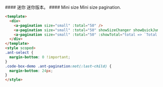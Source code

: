 
<cn>
#### 迷你
迷你版本。
</cn>

<us>
#### Mini size
Mini size pagination.
</us>

```html
<template>
  <div>
    <a-pagination size="small" :total="50" />
    <a-pagination size="small" :total="50" showSizeChanger showQuickJumper />
    <a-pagination size="small" :total="50" :showTotal="total => `Total ${total} items`" />
  </div>
</template>
<style scoped>
.ant-select {
  margin-bottom: 0 !important;
}
.code-box-demo .ant-pagination:not(:last-child) {
  margin-bottom: 24px;
}
</style>
```

